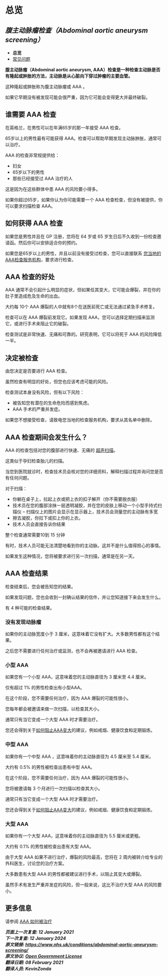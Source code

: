 <!-- AAA screening/Abdominal aortic aneurysm screening -->

# **总览**

## *腹主动脉瘤检查（Abdominal aortic aneurysm screening）*

- **总览**
- [常见问题](abdominal-aortic-aneurysm-screening-faqs.md)

**腹主动脉瘤（Abdominal aortic aneurysm, AAA）检查是一种检查主动脉是否有隆起或肿胀的方法，主动脉是从心脏向下穿过肿瘤的主要血管。**

这种隆起或肿胀称为腹主动脉瘤或 AAA 。

如果它早期没有被发现可能会很严重，因为它可能会变得更大并最终破裂。



<!-- FIXME: 潜在的区域性内容 -->
## 谁需要 AAA 检查

在英格兰，在男性可以在年满65岁的那一年接受 AAA 检查。

65岁以上的男性最有可能获得 AAA。检查可以帮助早期发现主动脉肿胀，通常可以治疗。

AAA 的检查非常规提供给：

- 妇女
- 65岁以下的男性
- 那些已经接受过 AAA 治疗的人

这是因为在这些群体中患 AAA 的风险要小得多。

如果你超过65岁，如果你认为你可能需要一个 AAA 检查检查，但没有被提供，你可以要求扫描检查 AAA。



<!-- FIXME: 潜在的区域性内容 -->
## 如何获得 AAA 检查

如果您是男性并且在 GP 注册，您将在 64 岁或 65 岁生日后不久收到一份检查邀请函。然后你可以安排适合你的预约。

如果您是65岁以上的男性，并且以前没有接受过检查，您可以直接联系 [您当地的AAA检查服务机构](https://www.nhs.uk/Service-Search/Abdominal-aortic-aneurysm-screening/LocationSearch/1910)，要求进行检查。



## AAA 检查的好处

AAA 通常不会引起什么明显的症状，但如果任其变大，它可能会爆裂，并在你的肚子里造成危及生命的出血。

大约每 10个 AAA 爆裂的人中就有8个在送医前死亡或无法通过紧急手术修复。

检查可以在 AAA 爆裂前发现它。如果发现 AAA，您可以选择定期扫描来监测它，或进行手术来阻止它的破裂。

检查测试是非常快速、无痛和可靠的。研究表明，它可以将死于 AAA 的风险降低一半。



<!-- FIXME: 潜在的区域性内容 -->
## 决定被检查

由您决定是否要进行 AAA 检查。

虽然检查有明显的好处，但您也应该考虑可能的风险。

检查测试本身没有风险，但有以下风险：

- 被告知您有潜在的生命危险而感到焦虑。
- AAA 手术的严重并发症。

如果您不想接受检查，请致电您当地的检查服务机构，要求从其名单中删除。



## AAA 检查期间会发生什么？

AAA 的检查包括对您的腹部进行快速、无痛的 [超声扫描](https://www.nhs.uk/conditions/ultrasound-scan/)。

这类似于孕妇检查胎儿的扫描。

当您到医院就诊时，检查技术员会核对您的详细资料，解释扫描过程并询问您是否有任何问题。

对于扫描：

- 你躺在桌子上，拉起上衣或把上衣的扣子解开（你不需要脱衣服）
- 技术员在您的腹部涂抹一层透明凝胶，并在您的皮肤上移动一个小型手持式扫描仪 – 扫描仪上的图片会显示在显示器上，技术员会测量您的主动脉有多宽
- 擦去凝胶，你拉下或扣上你的上衣。
- 技术人员会直接告诉你结果

整个检查通常需要10到 15 分钟

有时，技术人员可能无法清楚地看到你的主动脉。这并不是什么值得担心的事情。

如果发生这种情况，您将被要求进行另一次扫描，通常是在另一天。



<!-- FIXME: 潜在的区域性内容 -->
## AAA 检查结果

检查结束后，您会被告知您的结果。

如果发现问题，您也会收到一封确认结果的信件，并让您知道接下来会发生什么。

有 4 种可能的检查结果。

### 没有发现动脉瘤

如果你的主动脉宽度小于 3 厘米，这意味着它没有扩大。大多数男性都有这个结果。

之后您不需要进行任何治疗或监测，也不会再被邀请进行 AAA 检查。

### 小型 AAA

如果您有一个小型 AAA，这意味着您的主动脉直径为 3 厘米至 4.4 厘米。

仅有超过 1% 的男性检查出有小型AAA。

在这个阶段，您不需要任何治疗，因为 AAA 爆裂的可能性很小。

您每年都会被邀请来做一次扫描，以检查其大小。

通常只有当它变成一个大型 AAA 时才需要治疗。

<!-- FIXME: LINK -->

您还会得到关于[如何阻止AAA变大](abdominal-aortic-aneurysm.md#降低您的腹主动脉瘤（AAA）风险)的建议，例如戒烟、健康饮食和定期锻炼。

### 中型 AAA

如果你有一个中型 AAA ，这意味着你的主动脉直径为 4.5 厘米至 5.4 厘米。

大约有 0.5% 的男性被检查出患有中型 AAA。

在这个阶段，您不需要任何治疗，因为 AAA 爆裂的可能性很小。

您将被邀请每 3 个月进行一次扫描以检查其大小。

通常只有当它变成一个大型 AAA 时才需要治疗。

您还会得到关于[如何阻止AAA变大](abdominal-aortic-aneurysm.md#降低您的腹主动脉瘤（AAA）风险)的建议，例如戒烟、健康饮食和定期锻炼。

### 大型 AAA

如果你有一个大型 AAA，这意味着你的主动脉直径为 5.5 厘米或更粗。

大约有 0.1% 的男性被检查出患有大型 AAA。

由于大型 AAA 如果不进行治疗，爆裂的风险最高，您将在 2 周内被转介给专业的外科医生，讨论您的治疗方案。

大多数患有大型 AAA 的男性都被建议进行手术，以阻止其变大或爆裂。

虽然手术有发生严重并发症的风险，但一般来说，这比不治疗大型 AAA 的风险要小。



## 更多信息

请参阅 [AAA 如何被治疗](https://www.nhs.uk/conditions/abdominal-aortic-aneurysm/)

***页面上一次复查: 12 January 2021  
下一次复查: 12 January 2024  
原文链接: <https://www.nhs.uk/conditions/abdominal-aortic-aneurysm-screening/>  
原文协议: [Open Government License](http://www.nationalarchives.gov.uk/doc/open-government-licence/version/3/)  
翻译日期: 08 February 2021  
翻译人员: KevinZonda***
